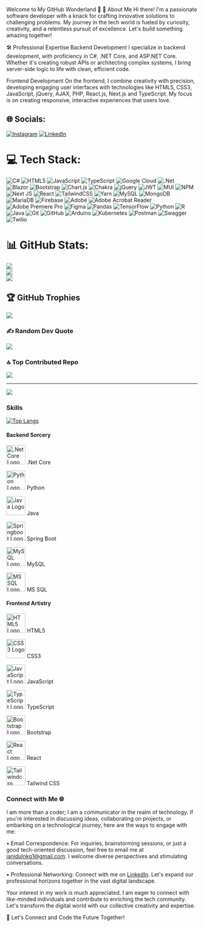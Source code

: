 Welcome to My GitHub Wonderland 🚀
👋 About Me
Hi there! I'm a passionate software developer with a knack for crafting innovative solutions to challenging problems. My journey in the tech world is fueled by curiosity, creativity, and a relentless pursuit of excellence. Let's build something amazing together!

🛠️ Professional Expertise
Backend Development
I specialize in backend development, with proficiency in C#, .NET Core, and ASP.NET Core. Whether it's creating robust APIs or architecting complex systems, I bring server-side logic to life with clean, efficient code.

Frontend Development
On the frontend, I combine creativity with precision, developing engaging user interfaces with technologies like HTML5, CSS3, JavaScript, jQuery, AJAX, PHP, React.js, Next.js and TypeScript. My focus is on creating responsive, interactive experiences that users love.



## 🌐 Socials:
[![Instagram](https://img.shields.io/badge/Instagram-%23E4405F.svg?logo=Instagram&logoColor=white)](https://instagram.com/janidu.lankage) [![LinkedIn](https://img.shields.io/badge/LinkedIn-%230077B5.svg?logo=linkedin&logoColor=white)](https://linkedin.com/in/janidu-lankage-12336767) 

# 💻 Tech Stack:
![C#](https://img.shields.io/badge/c%23-%23239120.svg?style=for-the-badge&logo=csharp&logoColor=white) ![HTML5](https://img.shields.io/badge/html5-%23E34F26.svg?style=for-the-badge&logo=html5&logoColor=white) ![JavaScript](https://img.shields.io/badge/javascript-%23323330.svg?style=for-the-badge&logo=javascript&logoColor=%23F7DF1E) ![TypeScript](https://img.shields.io/badge/typescript-%23007ACC.svg?style=for-the-badge&logo=typescript&logoColor=white) ![Google Cloud](https://img.shields.io/badge/GoogleCloud-%234285F4.svg?style=for-the-badge&logo=google-cloud&logoColor=white) ![.Net](https://img.shields.io/badge/.NET-5C2D91?style=for-the-badge&logo=.net&logoColor=white) ![Blazor](https://img.shields.io/badge/blazor-%235C2D91.svg?style=for-the-badge&logo=blazor&logoColor=white) ![Bootstrap](https://img.shields.io/badge/bootstrap-%238511FA.svg?style=for-the-badge&logo=bootstrap&logoColor=white) ![Chart.js](https://img.shields.io/badge/chart.js-F5788D.svg?style=for-the-badge&logo=chart.js&logoColor=white) ![Chakra](https://img.shields.io/badge/chakra-%234ED1C5.svg?style=for-the-badge&logo=chakraui&logoColor=white) ![jQuery](https://img.shields.io/badge/jquery-%230769AD.svg?style=for-the-badge&logo=jquery&logoColor=white) ![JWT](https://img.shields.io/badge/JWT-black?style=for-the-badge&logo=JSON%20web%20tokens) ![MUI](https://img.shields.io/badge/MUI-%230081CB.svg?style=for-the-badge&logo=mui&logoColor=white) ![NPM](https://img.shields.io/badge/NPM-%23CB3837.svg?style=for-the-badge&logo=npm&logoColor=white) ![Next JS](https://img.shields.io/badge/Next-black?style=for-the-badge&logo=next.js&logoColor=white) ![React](https://img.shields.io/badge/react-%2320232a.svg?style=for-the-badge&logo=react&logoColor=%2361DAFB) ![TailwindCSS](https://img.shields.io/badge/tailwindcss-%2338B2AC.svg?style=for-the-badge&logo=tailwind-css&logoColor=white) ![Yarn](https://img.shields.io/badge/yarn-%232C8EBB.svg?style=for-the-badge&logo=yarn&logoColor=white) ![MySQL](https://img.shields.io/badge/mysql-4479A1.svg?style=for-the-badge&logo=mysql&logoColor=white) ![MongoDB](https://img.shields.io/badge/MongoDB-%234ea94b.svg?style=for-the-badge&logo=mongodb&logoColor=white) ![MariaDB](https://img.shields.io/badge/MariaDB-003545?style=for-the-badge&logo=mariadb&logoColor=white) ![Firebase](https://img.shields.io/badge/firebase-a08021?style=for-the-badge&logo=firebase&logoColor=ffcd34) ![Adobe](https://img.shields.io/badge/adobe-%23FF0000.svg?style=for-the-badge&logo=adobe&logoColor=white) ![Adobe Acrobat Reader](https://img.shields.io/badge/Adobe%20Acrobat%20Reader-EC1C24.svg?style=for-the-badge&logo=Adobe%20Acrobat%20Reader&logoColor=white) ![Adobe Premiere Pro](https://img.shields.io/badge/Adobe%20Premiere%20Pro-9999FF.svg?style=for-the-badge&logo=Adobe%20Premiere%20Pro&logoColor=white) ![Figma](https://img.shields.io/badge/figma-%23F24E1E.svg?style=for-the-badge&logo=figma&logoColor=white) ![Pandas](https://img.shields.io/badge/pandas-%23150458.svg?style=for-the-badge&logo=pandas&logoColor=white) ![TensorFlow](https://img.shields.io/badge/TensorFlow-%23FF6F00.svg?style=for-the-badge&logo=TensorFlow&logoColor=white) ![Python](https://img.shields.io/badge/python-3670A0?style=for-the-badge&logo=python&logoColor=ffdd54) ![R](https://img.shields.io/badge/r-%23276DC3.svg?style=for-the-badge&logo=r&logoColor=white) ![Java](https://img.shields.io/badge/java-%23ED8B00.svg?style=for-the-badge&logo=openjdk&logoColor=white) ![Git](https://img.shields.io/badge/git-%23F05033.svg?style=for-the-badge&logo=git&logoColor=white) ![GitHub](https://img.shields.io/badge/github-%23121011.svg?style=for-the-badge&logo=github&logoColor=white) ![Arduino](https://img.shields.io/badge/-Arduino-00979D?style=for-the-badge&logo=Arduino&logoColor=white) ![Kubernetes](https://img.shields.io/badge/kubernetes-%23326ce5.svg?style=for-the-badge&logo=kubernetes&logoColor=white) ![Postman](https://img.shields.io/badge/Postman-FF6C37?style=for-the-badge&logo=postman&logoColor=white) ![Swagger](https://img.shields.io/badge/-Swagger-%23Clojure?style=for-the-badge&logo=swagger&logoColor=white) ![Twilio](https://img.shields.io/badge/Twilio-F22F46?style=for-the-badge&logo=Twilio&logoColor=white)
# 📊 GitHub Stats:
![](https://github-readme-stats.vercel.app/api?username=janidulnkg1&theme=dark&hide_border=false&include_all_commits=true&count_private=true)<br/>
![](https://github-readme-streak-stats.herokuapp.com/?user=janidulnkg1&theme=dark&hide_border=false)<br/>
![](https://github-readme-stats.vercel.app/api/top-langs/?username=janidulnkg1&theme=dark&hide_border=false&include_all_commits=true&count_private=true&layout=compact)

## 🏆 GitHub Trophies
![](https://github-profile-trophy.vercel.app/?username=janidulnkg1&theme=radical&no-frame=false&no-bg=false&margin-w=4)

### ✍️ Random Dev Quote
![](https://quotes-github-readme.vercel.app/api?type=horizontal&theme=radical)

### 🔝 Top Contributed Repo
![](https://github-contributor-stats.vercel.app/api?username=janidulnkg1&limit=5&theme=dark&combine_all_yearly_contributions=true)

---
[![](https://visitcount.itsvg.in/api?id=janidulnkg1&icon=0&color=0)](https://visitcount.itsvg.in)

<!-- Proudly created with GPRM ( https://gprm.itsvg.in ) -->

### Skills

[![Top Langs](https://github-readme-stats.vercel.app/api/top-langs/?username=janidulnkg1)](https://github.com/anuraghazra/github-readme-stats)

#### Backend Sorcery

<img src="https://cdn.jsdelivr.net/gh/devicons/devicon/icons/dot-net/dot-net-original.svg" alt=".Net Core Logo" width="50" height="50"> .Net Core

<img src="https://cdn.jsdelivr.net/gh/devicons/devicon/icons/python/python-original.svg" alt="Python Logo" width="50" height="50"> Python

<img src="https://cdn.jsdelivr.net/gh/devicons/devicon/icons/java/java-original.svg" alt="Java Logo" width="50" height="50"> Java

<img src="https://cdn.jsdelivr.net/gh/devicons/devicon/icons/spring/spring-original.svg" alt="Springboot Logo" width="50" height="50"> Spring Boot

<img src="https://cdn.jsdelivr.net/gh/devicons/devicon/icons/mysql/mysql-original.svg" alt="MySQL Logo" width="50" height="50"> MySQL

<img src="https://cdn.jsdelivr.net/gh/devicons/devicon/icons/microsoftsqlserver/microsoftsqlserver-plain.svg" alt="MSSQL Logo" width="50" height="50"> MS SQL

#### Frontend Artistry

<img src="https://cdn.jsdelivr.net/gh/devicons/devicon/icons/html5/html5-original.svg" alt="HTML5 Logo" width="50" height="50"> HTML5

<img src="https://cdn.jsdelivr.net/gh/devicons/devicon/icons/css3/css3-original.svg" alt="CSS3 Logo" width="50" height="50"> CSS3

<img src="https://cdn.jsdelivr.net/gh/devicons/devicon/icons/javascript/javascript-original.svg" alt="JavaScript Logo" width="50" height="50"> JavaScript

<img src="https://www.vectorlogo.zone/logos/typescriptlang/typescriptlang-icon.svg" alt="TypeScript Logo" width="50" height="50"> TypeScript

<img src="https://cdn.jsdelivr.net/gh/devicons/devicon/icons/bootstrap/bootstrap-original.svg" alt="Bootstrap Logo" width="50" height="50"> Bootstrap

<img src="https://cdn.jsdelivr.net/gh/devicons/devicon/icons/react/react-original.svg" alt="React Logo" width="50" height="50"> React

<img src="https://upload.wikimedia.org/wikipedia/commons/d/d5/Tailwind_CSS_Logo.svg" alt="Tailwindcss Logo" width="50" height="50"> Tailwind CSS


### Connect with Me 🌐

I am more than a coder; I am a communicator in the realm of technology. If you're interested in discussing ideas, collaborating on projects, or embarking on a technological journey, here are the ways to engage with me:

•  Email Correspondence: For inquiries, brainstorming sessions, or just a good tech-oriented discussion, feel free to email me at janidulnkg1@gmail.com. I welcome diverse perspectives and stimulating conversations.

•  Professional Networking: Connect with me on [LinkedIn](https://www.linkedin.com/in/janidu-lankage-12336767/). Let's expand our professional horizons together in the vast digital landscape.

Your interest in my work is much appreciated. I am eager to connect with like-minded individuals and contribute to enriching the tech community. Let's transform the digital world with our collective creativity and expertise.

🚀 Let's Connect and Code the Future Together!

